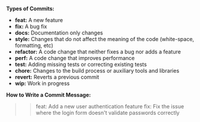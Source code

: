 **Types of Commits:**

* **feat:** A new feature
* **fix:** A bug fix
* **docs:** Documentation only changes
* **style:** Changes that do not affect the meaning of the code (white-space, formatting, etc)
* **refactor:** A code change that neither fixes a bug nor adds a feature
* **perf:** A code change that improves performance
* **test:** Adding missing tests or correcting existing tests
* **chore:** Changes to the build process or auxiliary tools and libraries
* **revert:** Reverts a previous commit
* **wip:** Work in progress

**How to Write a Commit Message:**

  >>feat: Add a new user authentication feature
  >>fix: Fix the issue where the login form doesn't validate passwords correctly
